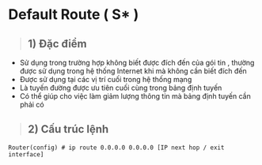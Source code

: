 # Default Route ( S* )
> ## **1) Đặc điểm**
- Sử dụng trong trường hợp không biết được đích đến của gói tin , thường được sử dụng trong hệ thống Internet khi mà không cần biết đích đến
- Được sử dụng tại các vị trí cuối trong hệ thống mạng
- Là tuyến đường được ưu tiên cuối cùng trong bảng định tuyến
- Có thể giúp cho việc làm giảm lượng thông tin mà bảng định tuyến cần phải có
> ## **2) Cấu trúc lệnh**
```
Router(config) # ip route 0.0.0.0 0.0.0.0 [IP next hop / exit interface]
```